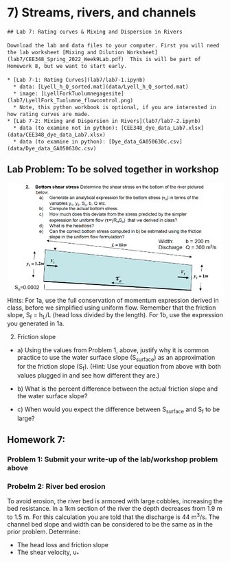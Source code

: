 # 7) Streams, rivers, and channels

```note
## Lab 7: Rating curves & Mixing and Dispersion in Rivers

Download the lab and data files to your computer. First you will need the lab worksheet [Mixing and Dilution Worksheet](lab7/CEE348_Spring_2022_Week9Lab.pdf)  This is will be part of Homework 8, but we want to start early.

* [Lab 7-1: Rating Curves](lab7/lab7-1.ipynb)
  * data: [Lyell_h_Q_sorted.mat](data/Lyell_h_Q_sorted.mat)
  * image: [LyellForkTuolumnegagesite](lab7/LyellFork_Tuolumne_flowcontrol.png)
  * Note, this python workbook is optional, if you are interested in how rating curves are made.
* [Lab 7-2: Mixing and Dispersion in Rivers](lab7/lab7-2.ipynb)
  * data (to examine not in python): [CEE348_dye_data_Lab7.xlsx](data/CEE348_dye_data_Lab7.xlsx)
  * data (to examine in python): [Dye_data_GA050630c.csv](data/Dye_data_GA050630c.csv)

```
## Lab Problem:  To be solved together in workshop
![Bottom shear stress](data/BottomShearStress.png)
Hints:  For 1a, use the full conservation of momentum expression derived in class, before we simplified using uniform flow.  Remember that the friction slope, S<sub>f</sub> = h<sub>L</sub>/L  (head loss divided by the length).  For 1b, use the expression you generated in 1a.
          
2.  Friction slope
* a) Using the values from Problem 1, above, justify why it is common practice to use the water surface slope (S<sub>surface</sub>) as an approximation for the friction slope (S<sub>f</sub>).  (Hint:  Use your equation from above with both values plugged in and see how different they are.)

* b) What is the percent difference between the actual friction slope and the water surface slope?

* c) When would you expect the difference between S<sub>surface</sub> and S<sub>f</sub> to be large?

## Homework 7:

### Problem 1:  Submit your write-up of the lab/workshop problem above
 

### Probelm 2: River bed erosion
 
To avoid erosion, the river bed is armored with large cobbles, increasing the bed resistance. In a 1km section of the river the depth decreases from 1.9 m to 1.5 m. For this calculation you are told that the discharge is 44 m<sup>3</sup>/s.  The channel bed slope and width can be considered to be the same as in the prior problem.  Determine:

* The head loss and friction slope
* The shear velocity, u<sub>*</sub>


